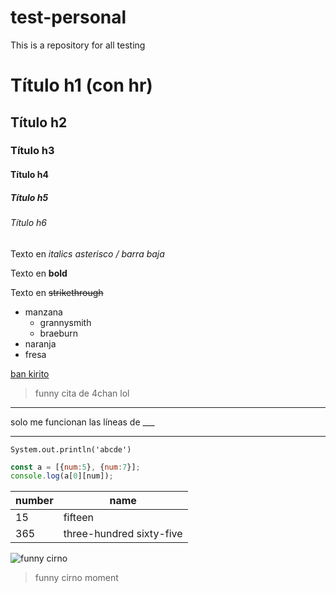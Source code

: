 # test-personal
This is a repository for all testing

<!-- encabezados -->
# Título h1 (con hr)
## Título h2
### Título h3
#### Título h4
##### Título h5
###### Título h6

<!-- tipos de texto -->
Texto en *italics asterisco* _/ barra baja_

Texto en **bold**

Texto en ~~strikethrough~~

<!-- listas -->
* manzana
    * grannysmith
    * braeburn
* naranja
* fresa

<!-- links -->
[ban kirito](https://kiritoforban.netlify.app/)

<!-- cita -->
> funny cita de 4chan lol

<!-- líneas -->
---
solo me funcionan las líneas de ___
___

<!-- codeblocks -->
`System.out.println('abcde')`
```js
const a = [{num:5}, {num:7}];
console.log(a[0][num]);
```

<!-- tablas -->
|number|name|
|--------|--------|
|15|fifteen|
|365|three-hundred sixty-five|

<!-- imágenes -->
![funny cirno](https://media.discordapp.net/attachments/642821249273298944/820041979995488266/cirno.png?width=152&height=237)

> funny cirno moment